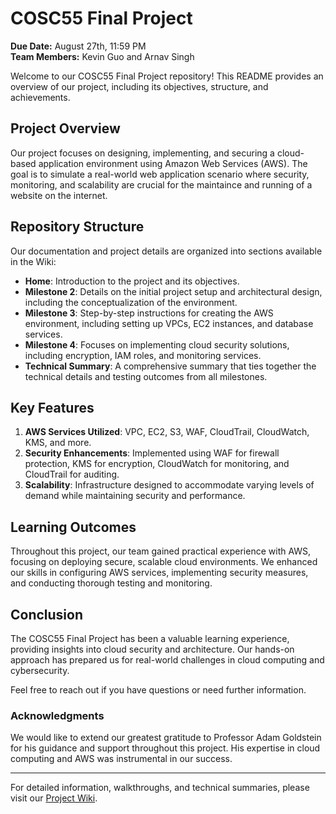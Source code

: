 # COSC55 Final Project

**Due Date:** August 27th, 11:59 PM  
**Team Members:** Kevin Guo and Arnav Singh

Welcome to our COSC55 Final Project repository! This README provides an overview of our project, including its objectives, structure, and achievements.

## Project Overview

Our project focuses on designing, implementing, and securing a cloud-based application environment using Amazon Web Services (AWS). The goal is to simulate a real-world web application scenario where security, monitoring, and scalability are crucial for the maintaince and running of a website on the internet. 

## Repository Structure

Our documentation and project details are organized into sections available in the Wiki:

- **Home**: Introduction to the project and its objectives.
- **Milestone 2**: Details on the initial project setup and architectural design, including the conceptualization of the environment.
- **Milestone 3**: Step-by-step instructions for creating the AWS environment, including setting up VPCs, EC2 instances, and database services.
- **Milestone 4**: Focuses on implementing cloud security solutions, including encryption, IAM roles, and monitoring services.
- **Technical Summary**: A comprehensive summary that ties together the technical details and testing outcomes from all milestones.

## Key Features

1. **AWS Services Utilized**: VPC, EC2, S3, WAF, CloudTrail, CloudWatch, KMS, and more.
2. **Security Enhancements**: Implemented using WAF for firewall protection, KMS for encryption, CloudWatch for monitoring, and CloudTrail for auditing.
3. **Scalability**: Infrastructure designed to accommodate varying levels of demand while maintaining security and performance.

## Learning Outcomes

Throughout this project, our team gained practical experience with AWS, focusing on deploying secure, scalable cloud environments. We enhanced our skills in configuring AWS services, implementing security measures, and conducting thorough testing and monitoring.

## Conclusion

The COSC55 Final Project has been a valuable learning experience, providing insights into cloud security and architecture. Our hands-on approach has prepared us for real-world challenges in cloud computing and cybersecurity.

Feel free to reach out if you have questions or need further information.

### Acknowledgments

We would like to extend our greatest gratitude to Professor Adam Goldstein for his guidance and support throughout this project. His expertise in cloud computing and AWS was instrumental in our success.

---

For detailed information, walkthroughs, and technical summaries, please visit our [Project Wiki](https://github.com/keeeeeevinguo/COSC55-FinalProject/wiki).
